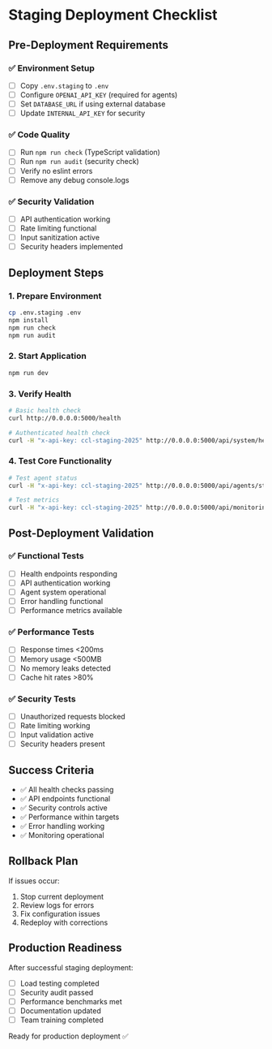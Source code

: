 
# Staging Deployment Checklist

## Pre-Deployment Requirements

### ✅ Environment Setup
- [ ] Copy `.env.staging` to `.env`
- [ ] Configure `OPENAI_API_KEY` (required for agents)
- [ ] Set `DATABASE_URL` if using external database
- [ ] Update `INTERNAL_API_KEY` for security

### ✅ Code Quality
- [ ] Run `npm run check` (TypeScript validation)
- [ ] Run `npm run audit` (security check)
- [ ] Verify no eslint errors
- [ ] Remove any debug console.logs

### ✅ Security Validation
- [ ] API authentication working
- [ ] Rate limiting functional
- [ ] Input sanitization active
- [ ] Security headers implemented

## Deployment Steps

### 1. Prepare Environment
```bash
cp .env.staging .env
npm install
npm run check
npm run audit
```

### 2. Start Application
```bash
npm run dev
```

### 3. Verify Health
```bash
# Basic health check
curl http://0.0.0.0:5000/health

# Authenticated health check
curl -H "x-api-key: ccl-staging-2025" http://0.0.0.0:5000/api/system/health
```

### 4. Test Core Functionality
```bash
# Test agent status
curl -H "x-api-key: ccl-staging-2025" http://0.0.0.0:5000/api/agents/status

# Test metrics
curl -H "x-api-key: ccl-staging-2025" http://0.0.0.0:5000/api/monitoring/metrics
```

## Post-Deployment Validation

### ✅ Functional Tests
- [ ] Health endpoints responding
- [ ] API authentication working
- [ ] Agent system operational
- [ ] Error handling functional
- [ ] Performance metrics available

### ✅ Performance Tests
- [ ] Response times <200ms
- [ ] Memory usage <500MB
- [ ] No memory leaks detected
- [ ] Cache hit rates >80%

### ✅ Security Tests
- [ ] Unauthorized requests blocked
- [ ] Rate limiting working
- [ ] Input validation active
- [ ] Security headers present

## Success Criteria
- ✅ All health checks passing
- ✅ API endpoints functional
- ✅ Security controls active
- ✅ Performance within targets
- ✅ Error handling working
- ✅ Monitoring operational

## Rollback Plan
If issues occur:
1. Stop current deployment
2. Review logs for errors
3. Fix configuration issues
4. Redeploy with corrections

## Production Readiness
After successful staging deployment:
- [ ] Load testing completed
- [ ] Security audit passed
- [ ] Performance benchmarks met
- [ ] Documentation updated
- [ ] Team training completed

Ready for production deployment ✅
